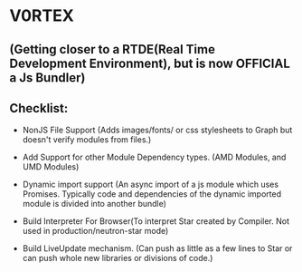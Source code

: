 # V0RTEX 

## (Getting closer to a RTDE(Real Time Development Environment), but is now OFFICIAL a Js Bundler)

## Checklist:


- NonJS File Support (Adds images/fonts/ or css stylesheets to Graph but doesn't verify modules from files.)

- Add Support for other Module Dependency types. (AMD Modules, and UMD Modules)
 - Dynamic import support (An async import of a js module which uses Promises. Typically code and dependencies of the dynamic imported module is divided into another bundle)

- Build Interpreter For Browser(To interpret Star created by Compiler. Not used in production/neutron-star mode)

- Build LiveUpdate mechanism. (Can push as little as a few lines to Star or can push whole new libraries or divisions of code.)
